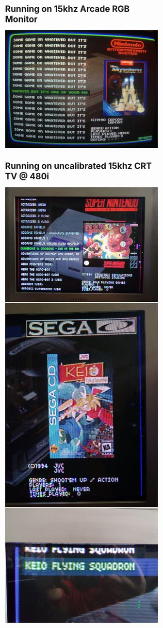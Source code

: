 # Running on 15khz Arcade RGB Monitor

![alt text](https://raw.githubusercontent.com/xovox/RetroCRT-Media/master/RetroCRT-240p/NES_Mockup.png)

# Running on uncalibrated 15khz CRT TV @ 480i
![alt text](https://raw.githubusercontent.com/xovox/RetroCRT-Media/master/RetroCRT-240p/User_Submitted_480i_1.jpg)
![alt text](https://raw.githubusercontent.com/xovox/RetroCRT-Media/master/RetroCRT-240p/User_Submitted_480i_2.jpg)
![alt text](https://raw.githubusercontent.com/xovox/RetroCRT-Media/master/RetroCRT-240p/User_Submitted_480i_3.jpg)
